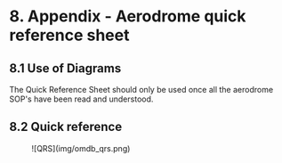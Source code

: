 # 8. Appendix - Aerodrome quick reference sheet
## 8.1 Use of Diagrams
The Quick Reference Sheet should only be used once all the aerodrome SOP's have been read and understood.

## 8.2 Quick reference
<figure markdown>
![QRS](img/omdb_qrs.png)
</figure>
